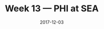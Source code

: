 ---
layout: game
title: Week 13 — PHI at SEA
season: 2017
game_id: 2017_13_PHI_SEA
week: 13
date: 2017-12-03
home_team: SEA
away_team: PHI
final_home: 24
final_away: 10
pbp_url: /assets/data/pbp/2017/2017_13_PHI_SEA.csv.gz
---